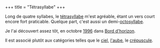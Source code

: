 +++
title = "Tétrasyllabe"
+++

Long de quatre syllabes, le [tétrasyllabe](https://fr.wikipedia.org/wiki/T%C3%A9trasyllabe) m'est agréable, étant un vers court encore fort praticable. Quelque part, c'est aussi un demi-[octosyllabe](../octosyllabe).

Je l'ai découvert assez tôt, en octobre [1996](../1996) dans [Bord d'horizon](../../seasons/2_deuxieme_saison/bord_d_horizon).

Il est associé plutôt aux catégories telles que le [ciel](/categories/ciel), [l'aube](/categories/aube), le [crépuscule](/categories/crépuscule).
